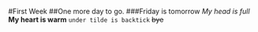 #First Week
##One more day to go.
###Friday is tomorrow
*My head is full*
**My heart is warm**
```under tilde is backtick```
~~bye~~